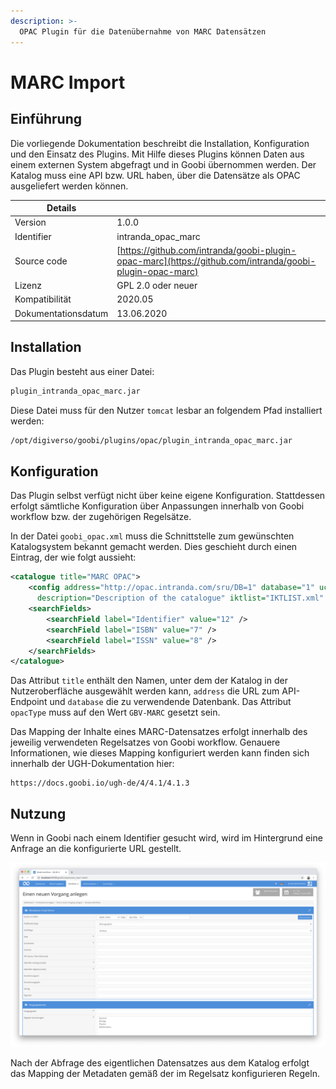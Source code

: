 ```yaml
---
description: >-
  OPAC Plugin für die Datenübernahme von MARC Datensätzen
---
```


# MARC Import

## Einführung

Die vorliegende Dokumentation beschreibt die Installation, Konfiguration und den Einsatz des Plugins. Mit Hilfe dieses Plugins können Daten aus einem externen System abgefragt und in Goobi übernommen werden. Der Katalog muss eine API bzw. URL haben, über die Datensätze als OPAC ausgeliefert werden können.

Details             | &nbsp;
--------------------|-------------------------------------------
Version             | 1.0.0
Identifier          | intranda_opac_marc
Source code         | [https://github.com/intranda/goobi-plugin-opac-marc](https://github.com/intranda/goobi-plugin-opac-marc)
Lizenz              | GPL 2.0 oder neuer
Kompatibilität      | 2020.05
Dokumentationsdatum | ​13.06.2020

## Installation

Das Plugin besteht aus einer Datei:

```bash
plugin_intranda_opac_marc.jar
```

Diese Datei muss für den Nutzer `tomcat` lesbar an folgendem Pfad installiert werden:

```bash
/opt/digiverso/goobi/plugins/opac/plugin_intranda_opac_marc.jar
```

## Konfiguration

Das Plugin selbst verfügt nicht über keine eigene Konfiguration. Stattdessen erfolgt sämtliche Konfiguration über Anpassungen innerhalb von Goobi workflow bzw. der zugehörigen Regelsätze.

In der Datei `goobi_opac.xml` muss die Schnittstelle zum gewünschten Katalogsystem bekannt gemacht werden. Dies geschieht durch einen Eintrag, der wie folgt aussieht:

```xml
<catalogue title="MARC OPAC">
    <config address="http://opac.intranda.com/sru/DB=1" database="1" ucnf="XPNOFF=1"
      description="Description of the catalogue" iktlist="IKTLIST.xml" port="80" opacType="GBV-MARC" />
    <searchFields>
        <searchField label="Identifier" value="12" />
        <searchField label="ISBN" value="7" />
        <searchField label="ISSN" value="8" />
    </searchFields>
</catalogue>
```
Das Attribut `title` enthält den Namen, unter dem der Katalog in der Nutzeroberfläche ausgewählt werden kann, `address` die URL zum API-Endpoint und `database` die zu verwendende Datenbank. Das Attribut `opacType` muss auf den Wert `GBV-MARC` gesetzt sein.

Das Mapping der Inhalte eines MARC-Datensatzes erfolgt innerhalb des jeweilig verwendeten Regelsatzes von Goobi workflow. Genauere Informationen, wie dieses Mapping konfiguriert werden kann finden sich innerhalb der UGH-Dokumentation hier:

```
https://docs.goobi.io/ugh-de/4/4.1/4.1.3
```

## Nutzung

Wenn in Goobi nach einem Identifier gesucht wird, wird im Hintergrund eine Anfrage an die konfigurierte URL gestellt.

![Oberfläche von Goobi workflow zur Abfrage des Katalogs](../.gitbook/assets/plugin_opac_marc_de.png)

Nach der Abfrage des eigentlichen Datensatzes aus dem Katalog erfolgt das Mapping der Metadaten gemäß der im Regelsatz konfigurieren Regeln.
